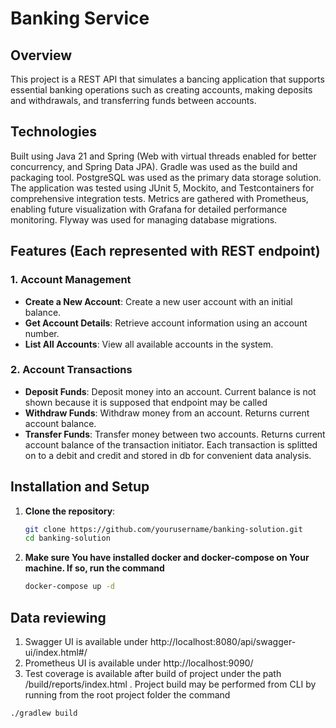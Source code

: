 # Banking Service

## Overview
This project is a REST API that simulates a bancing application that supports essential banking operations such as creating accounts, making deposits and withdrawals, and transferring funds between accounts.

## Technologies
Built using Java 21 and Spring (Web with virtual threads enabled for better concurrency, and Spring Data JPA). Gradle was used as the build and packaging tool. 
PostgreSQL was used as the primary data storage solution. The application was tested using JUnit 5, Mockito, and Testcontainers for comprehensive integration tests. 
Metrics are gathered with Prometheus, enabling future visualization with Grafana for detailed performance monitoring. Flyway was used for managing database migrations.

## Features (Each represented with REST endpoint)
### 1. Account Management
- **Create a New Account**: Create a new user account with an initial balance.
- **Get Account Details**: Retrieve account information using an account number.
- **List All Accounts**: View all available accounts in the system.

### 2. Account Transactions
- **Deposit Funds**: Deposit money into an account. Current balance is not shown because it is supposed that endpoint may be called 
- **Withdraw Funds**: Withdraw money from an account. Returns current account balance.
- **Transfer Funds**: Transfer money between two accounts. Returns current account balance of the transaction initiator.
Each transaction is splitted on to a debit and credit and stored in db for convenient data analysis.

## Installation and Setup
1. **Clone the repository**:
   ```bash
   git clone https://github.com/yourusername/banking-solution.git
   cd banking-solution
2. **Make sure You have installed docker and docker-compose on Your machine. If so, run the command**
   ```bash
   docker-compose up -d

## Data reviewing
1. Swagger UI is available under http://localhost:8080/api/swagger-ui/index.html#/
2. Prometheus UI is available under http://localhost:9090/
3. Test coverage is available after build of project under the path /build/reports/index.html . Project build may be performed from CLI by running from the root project folder the command 
```bash
./gradlew build
